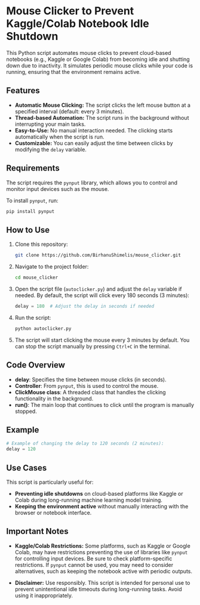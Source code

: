 # Mouse Clicker to Prevent Kaggle/Colab Notebook Idle Shutdown

This Python script automates mouse clicks to prevent cloud-based notebooks (e.g., Kaggle or Google Colab) from becoming idle and shutting down due to inactivity. It simulates periodic mouse clicks while your code is running, ensuring that the environment remains active.

## Features
- **Automatic Mouse Clicking:** The script clicks the left mouse button at a specified interval (default: every 3 minutes).
- **Thread-based Automation:** The script runs in the background without interrupting your main tasks.
- **Easy-to-Use:** No manual interaction needed. The clicking starts automatically when the script is run.
- **Customizable:** You can easily adjust the time between clicks by modifying the `delay` variable.

## Requirements

The script requires the `pynput` library, which allows you to control and monitor input devices such as the mouse.

To install `pynput`, run:

```bash
pip install pynput
```

## How to Use

1. Clone this repository:
    ```bash
    git clone https://github.com/BirhanuShimelis/mouse_clicker.git
    ```

2. Navigate to the project folder:
    ```bash
    cd mouse_clicker
    ```

3. Open the script file (`autoclicker.py`) and adjust the `delay` variable if needed. By default, the script will click every 180 seconds (3 minutes):
    ```python
    delay = 180  # Adjust the delay in seconds if needed
    ```

4. Run the script:
    ```bash
    python autoclicker.py
    ```

5. The script will start clicking the mouse every 3 minutes by default. You can stop the script manually by pressing `Ctrl+C` in the terminal.

## Code Overview

- **delay**: Specifies the time between mouse clicks (in seconds).
- **Controller**: From `pynput`, this is used to control the mouse.
- **ClickMouse class**: A threaded class that handles the clicking functionality in the background.
- **run()**: The main loop that continues to click until the program is manually stopped.
  
## Example

```python
# Example of changing the delay to 120 seconds (2 minutes):
delay = 120
```

## Use Cases

This script is particularly useful for:
- **Preventing idle shutdowns** on cloud-based platforms like Kaggle or Colab during long-running machine learning model training.
- **Keeping the environment active** without manually interacting with the browser or notebook interface.

## Important Notes

- **Kaggle/Colab Restrictions:** Some platforms, such as Kaggle or Google Colab, may have restrictions preventing the use of libraries like `pynput` for controlling input devices. Be sure to check platform-specific restrictions. If `pynput` cannot be used, you may need to consider alternatives, such as keeping the notebook active with periodic outputs.

- **Disclaimer:** Use responsibly. This script is intended for personal use to prevent unintentional idle timeouts during long-running tasks. Avoid using it inappropriately.
